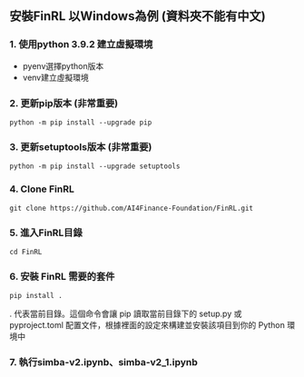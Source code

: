 ## 安裝FinRL 以Windows為例 (資料夾不能有中文)
### 1. 使用python 3.9.2 建立虛擬環境
* pyenv選擇python版本
* venv建立虛擬環境
### 2. 更新pip版本 (非常重要)
```
python -m pip install --upgrade pip
```
### 3. 更新setuptools版本 (非常重要)
```
python -m pip install --upgrade setuptools
```
### 4. Clone FinRL
```
git clone https://github.com/AI4Finance-Foundation/FinRL.git
```
### 5. 進入FinRL目錄
```
cd FinRL
```
### 6. 安裝 FinRL 需要的套件
```
pip install .
```
. 代表當前目錄。這個命令會讓 pip 讀取當前目錄下的 setup.py 或 pyproject.toml 配置文件，根據裡面的設定來構建並安裝該項目到你的 Python 環境中
### 7. 執行simba-v2.ipynb、simba-v2_1.ipynb